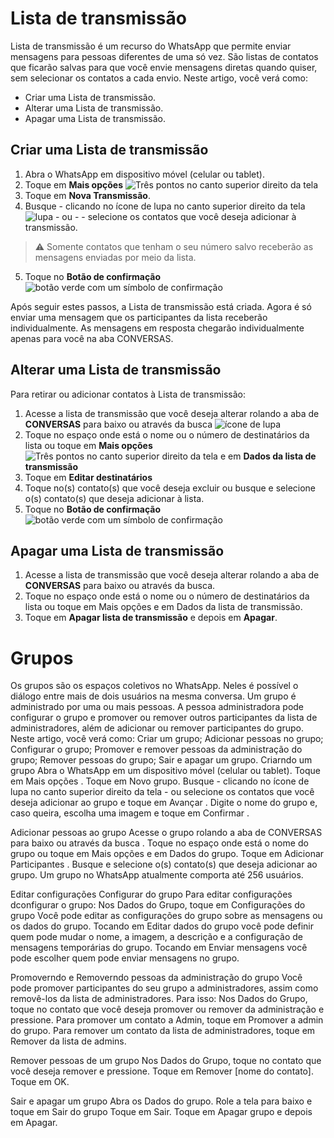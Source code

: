 # Lista de transmissão

Lista de transmissão é um recurso do WhatsApp que permite enviar mensagens para pessoas diferentes de uma só vez. São listas de contatos que ficarão salvas para que você envie mensagens diretas quando quiser, sem selecionar os contatos a cada envio.
Neste artigo, você verá como:
- Criar uma Lista de transmissão.
- Alterar uma Lista de transmissão.
- Apagar uma Lista de transmissão.

## Criar uma Lista de transmissão

1. Abra o WhatsApp em dispositivo móvel (celular ou tablet).
2. Toque em **Mais opções** ![Três pontos no canto superior direito da tela](https://scontent.whatsapp.net/v/t39.8562-34/cp0/p50x50/118117430_995065920932265_1336446442210986426_n.jpg.webp?ccb=1-5&_nc_sid=8a74b9&_nc_ohc=jCjVqMmfNF4AX-rG2O4&_nc_ht=scontent.whatsapp.net&oh=62cef0b291e4f3faa26a379648e056a7&oe=615AA1AF)
3. Toque em **Nova Transmissão**.
5. Busque - clicando no ícone de lupa no canto superior direito da tela ![lupa](https://bit.ly/3umvPXH) - ou - - selecione os contatos que você deseja adicionar à transmissão.
> ⚠️ Somente contatos que tenham o seu número salvo receberão as mensagens enviadas por meio da lista.

5. Toque no **Botão de confirmação** ![botão verde com um símbolo de confirmação](https://scontent.whatsapp.net/v/t39.8562-34/cp0/p50x50/117599789_1002240983554987_5975008136960935794_n.jpg.webp?ccb=1-5&_nc_sid=8a74b9&_nc_ohc=gTdrbXrTePcAX9J0o1C&_nc_ht=scontent.whatsapp.net&oh=de3a114266cc479f68a38502dc5dedb5&oe=6158F8B9)

Após seguir estes passos, a Lista de transmissão está criada. Agora é só enviar uma mensagem que os participantes da lista receberão individualmente. As mensagens em resposta chegarão individualmente apenas para você na aba CONVERSAS.

## Alterar uma Lista de transmissão
Para retirar ou adicionar contatos à Lista de transmissão:
1. Acesse a lista de transmissão que você deseja alterar rolando a aba de **CONVERSAS** para baixo ou através da busca ![ícone de lupa](https://bit.ly/3umvPXH)
2. Toque no espaço onde está o nome ou o número de destinatários da lista ou toque em **Mais opções** ![Três pontos no canto superior direito da tela](https://scontent.whatsapp.net/v/t39.8562-34/cp0/p50x50/118117430_995065920932265_1336446442210986426_n.jpg.webp?ccb=1-5&_nc_sid=8a74b9&_nc_ohc=jCjVqMmfNF4AX-rG2O4&_nc_ht=scontent.whatsapp.net&oh=62cef0b291e4f3faa26a379648e056a7&oe=615AA1AF) e em **Dados da  lista de transmissão**
3. Toque em **Editar destinatários**
4. Toque no(s) contato(s) que você deseja excluir ou busque e selecione o(s) contato(s) que deseja adicionar à lista.
5. Toque no **Botão de confirmação** ![botão verde com um símbolo de confirmação](https://scontent.whatsapp.net/v/t39.8562-34/cp0/p50x50/117599789_1002240983554987_5975008136960935794_n.jpg.webp?ccb=1-5&_nc_sid=8a74b9&_nc_ohc=gTdrbXrTePcAX9J0o1C&_nc_ht=scontent.whatsapp.net&oh=de3a114266cc479f68a38502dc5dedb5&oe=6158F8B9)

## Apagar uma Lista de transmissão
1. Acesse a lista de transmissão que você deseja alterar rolando a aba de **CONVERSAS** para baixo ou através da busca.
2. Toque no espaço onde está o nome ou o número de destinatários da lista ou toque em Mais opções  e em Dados da lista de transmissão.
3. Toque em **Apagar lista de transmissão**  e depois em **Apagar**.

# Grupos
Os grupos são os espaços coletivos no WhatsApp. Neles é possível o diálogo entre mais de dois usuários na mesma conversa. 
Um grupo é administrado por uma ou mais pessoas. A pessoa administradora pode configurar o grupo e promover ou remover outros participantes da lista de administradores, além de adicionar ou remover participantes do grupo.
Neste artigo, você verá como:
Criar um grupo;
Adicionar pessoas no grupo;
Configurar o grupo;
Promover e remover pessoas da administração do grupo;
Remover pessoas do grupo;
Sair e apagar um grupo.
Criarndo um grupo
Abra o WhatsApp em um dispositivo móvel (celular ou tablet).
Toque em Mais opções  .
Toque em Novo grupo.
Busque - clicando no ícone de lupa  no canto superior direito da tela - ou selecione os contatos que você deseja adicionar ao grupo e toque em Avançar .
Digite o nome do grupo e, caso queira, escolha uma imagem e toque em Confirmar .

Adicionar pessoas ao grupo
Acesse o grupo rolando a aba de CONVERSAS para baixo ou através da busca .
Toque no espaço onde está o nome do grupo ou toque em Mais opções  e em Dados do grupo.
Toque em Adicionar Participantes .
Busque e selecione o(s) contato(s) que deseja adicionar ao grupo.
Um grupo no WhatsApp atualmente comporta até 256 usuários.

Editar configurações Configurar do grupo
Para editar configurações dconfigurar o grupo:
Nos Dados do Grupo, toque em Configurações do grupo
Você pode editar as configurações do grupo sobre as mensagens ou os dados do grupo.
Tocando em Editar dados do grupo você pode definir quem pode mudar o nome, a imagem, a descrição e a configuração de mensagens temporárias do grupo.
Tocando em Enviar mensagens você pode escolher quem pode enviar mensagens no grupo.

Promoverndo e Removerndo pessoas da administração do grupo
Você pode promover participantes do seu grupo a administradores, assim como removê-los da lista de administradores. Para isso:
Nos Dados do Grupo, toque no contato que você deseja promover ou remover da administração e pressione.
Para promover um contato a Admin, toque em Promover a admin do grupo.
Para remover um contato da lista de administradores, toque em Remover da lista de admins.

Remover pessoas de um grupo
Nos Dados do Grupo, toque no contato que você deseja remover e pressione.
Toque em Remover [nome do contato].
Toque em OK.

Sair e apagar um grupo
Abra os Dados do grupo.
Role a tela para baixo e toque em Sair do grupo 
Toque em Sair.
Toque em Apagar grupo  e depois em Apagar.
